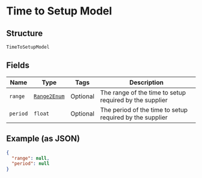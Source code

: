 
# Time to Setup Model

## Structure

`TimeToSetupModel`

## Fields

| Name | Type | Tags | Description |
|  --- | --- | --- | --- |
| `range` | [`Range2Enum`](../../doc/models/range-2-enum.md) | Optional | The range of the time to setup required by the supplier |
| `period` | `float` | Optional | The period of the time to setup required by the supplier |

## Example (as JSON)

```json
{
  "range": null,
  "period": null
}
```

